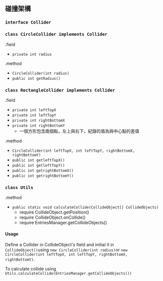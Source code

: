 ## 碰撞架構
### `interface Collider`

### `class CircleCollider implements Collider`

.field
- `private int radius`

.method
- `CircleCollider(int radius)`
- `public int getRadius()`

### `class RectangleCollider implements Collider`

.field
- `private int leftTopX`
- `private int leftTopY`
- `private int rightBottomX`
- `private int rightBottomY`
	- 一個方形包含兩個點，左上與右下，紀錄的值為與中心點的差值

.method
- `CircleCollider(int leftTopX, int leftTopY, rightBottomX, rightBottomY)`
- `public int getleftTopX()`
- `public int getleftTopY()`
- `public int getrightBottomX()`
- `public int getrightBottomY()`

### `class Utils`


.method
- `public static void calculateCollide(CollideObject[] CollideObjects)`
	- require CollideObject.getPosition()
	- require CollideObject.onCollide()
	- require EntriesManager.getCollideObjects()

#### Usage
Define a Collider in CollideObject's field and initial it in `CollideObject()`using `new CircleCollider(int radius)`or `new CircleCollider(int leftTopX, int leftTopY, rightBottomX, rightBottomY)`.

To calculate collide using `Utils.calculateCollide(EntriesManager.getCollideObjects())`
